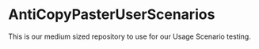 # AntiCopyPasterUserScenarios

This is our medium sized repository to use for our Usage Scenario testing.
